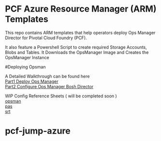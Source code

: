 # PCF Azure Resource Manager (ARM) Templates

This repo contains ARM templates that help operators deploy Ops Manager Director for Pivotal Cloud Foundry (PCF). 

It also feature a Powershell Script to create required Storage Accounts, Blobs and Tables.
It Downloads the OpsManager Image and Creates the OpsManager Instance



#Deploying Opsman 

A Detailed Walkthrough can be found here  
[Part1 Deploy Ops Manager](https://community.emc.com/blogs/azurestack_guy/2018/06/22/getting-started-with-pcf-on-azurestack-asdk-part-1-deploy-opsmanager)  
[Part2 Configure Ops Manager Bosh Director](https://community.emc.com/blogs/azurestack_guy/2018/08/01/getting-started-with-pcf-on-azurestack-asdk-part-2-configure-opsmanager)  

WIP Config Reference Sheets ( will be completed soon )  
[opsman](./opsman_worksheet.md)  
[pas](./pas_worksheet.md)  
[srt](./pas_srt_worksheet.md)  
# pcf-jump-azure
